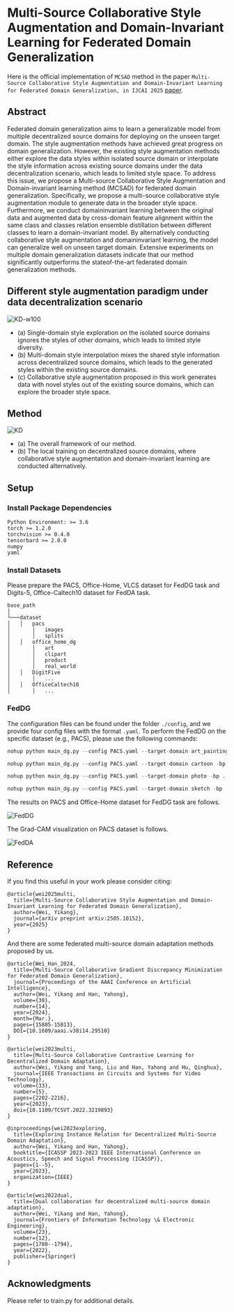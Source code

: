 # Multi-Source Collaborative Style Augmentation and Domain-Invariant Learning for Federated Domain Generalization
Here is the official implementation of `MCSAD` method in the paper `Multi-Source Collaborative Style Augmentation and Domain-Invariant Learning for Federated Domain Generalization, in IJCAI 2025` [paper](https://www.arxiv.org/abs/2505.10152).

## Abstract
Federated domain generalization aims to learn a generalizable model from multiple decentralized source domains for deploying on the unseen target domain. The style augmentation methods have achieved great progress on domain generalization. However, the existing style augmentation methods either explore the data styles within isolated source domain or interpolate the style information across existing source domains under the data decentralization scenario, which leads to limited style space. To address this issue, we propose a Multi-source Collaborative Style Augmentation and Domain-invariant learning method (MCSAD) for federated domain generalization. Specifically, we propose a multi-source collaborative style augmentation module to generate data in the broader style space. Furthermore, we conduct domaininvariant learning between the original data and augmented data by cross-domain feature alignment within the same class and classes relation ensemble distillation between different classes to learn a domain-invariant model. By alternatively conducting collaborative style augmentation and domaininvariant learning, the model can generalize well on unseen target domain. Extensive experiments on multiple domain generalization datasets indicate that our method significantly outperforms the stateof-the-art federated domain generalization methods.

## Different style augmentation paradigm under data decentralization scenario

  ![KD-w100](./images/fig1.png)

* (a) Single-domain style exploration on the isolated source domains ignores the styles of other domains, which leads to limited style diversity.
* (b) Multi-domain style interpolation mixes the shared style information across decentralized source domains, which leads to the generated styles within the existing source domains.
* (c) Collaborative style augmentation proposed in this work generates data with novel styles out of the existing source domains, which can explore the broader style space.

## Method

  ![KD](./images/framework.png)

* (a) The overall framework of our method. 
* (b) The local training on decentralized source domains, where collaborative style augmentation and domain-invariant learning are conducted alternatively.

## Setup
### Install Package Dependencies
```
Python Environment: >= 3.6
torch >= 1.2.0
torchvision >= 0.4.0
tensorbard >= 2.0.0
numpy
yaml
```
### Install Datasets
Please prepare the PACS, Office-Home, VLCS dataset for FedDG task and Digits-5, Office-Caltech10 dataset for FedDA task.
```
base_path
│       
└───dataset
│   │   pacs
│       │   images
│       │   splits
│   │   office_home_dg
│       │   art
│       │   clipart
│       │   product
│       │   real_world
│   │   DigitFive
│       │   ...
│   │   OfficeCaltech10
│       │   ...
```


### FedDG
The configuration files can be found under the folder  `./config`, and we provide four config files with the format `.yaml`. To perform the FedDG on the specific dataset (e.g., PACS), please use the following commands:

```python
nohup python main_dg.py --config PACS.yaml --target-domain art_painting -bp ../ --lr_adv 2.0 --con 0.0 --cdrm 0.0 --seed 2 --wandb 0 --gpu 3 > ./log/pacs_res18_adv_lr2_SupCon0_cdrm0_art_painting_seed2_avgcls.txt 2>&1 &

nohup python main_dg.py --config PACS.yaml --target-domain cartoon -bp ../ --lr_adv 2.0 --con 0.0 --cdrm 0.0 --seed 2 --wandb 0 --gpu 4 > ./log/pacs_res18_adv_lr2_SupCon0_cdrm0_cartoon_seed2_avgcls.txt 2>&1 &

nohup python main_dg.py --config PACS.yaml --target-domain photo -bp ../ --lr_adv 2.0 --con 0.0 --cdrm 0.0 --seed 2 --wandb 0 --gpu 5 > ./log/pacs_res18_adv_lr2_SupCon0_cdrm0_photo_seed2_avgcls.txt 2>&1 &

nohup python main_dg.py --config PACS.yaml --target-domain sketch -bp ../ --lr_adv 2.0 --con 0.0 --cdrm 0.0 --seed 2 --wandb 0 --gpu 6 > ./log/pacs_res18_adv_lr2_SupCon0_cdrm0_sketch_seed2_avgcls.txt 2>&1 &
```


The results on PACS and Office-Home dataset for FedDG task are follows.

  ![FedDG](./images/results.png)

The Grad-CAM visualization on PACS dataset is follows.

  ![FedDA](./images/fig5.png)

## Reference

If you find this useful in your work please consider citing:
```
@article{wei2025multi,
  title={Multi-Source Collaborative Style Augmentation and Domain-Invariant Learning for Federated Domain Generalization},
  author={Wei, Yikang},
  journal={arXiv preprint arXiv:2505.10152},
  year={2025}
}
```

And there are some federated multi-source domain adaptation methods proposed by us.
```
@article{Wei_Han_2024, 
  title={Multi-Source Collaborative Gradient Discrepancy Minimization for Federated Domain Generalization},
  journal={Proceedings of the AAAI Conference on Artificial Intelligence}, 
  author={Wei, Yikang and Han, Yahong}, 
  volume={38}, 
  number={14}, 
  year={2024}, 
  month={Mar.}, 
  pages={15805-15813},
  DOI={10.1609/aaai.v38i14.29510} 
}

@article{wei2023multi,
  title={Multi-Source Collaborative Contrastive Learning for Decentralized Domain Adaptation}, 
  author={Wei, Yikang and Yang, Liu and Han, Yahong and Hu, Qinghua},
  journal={IEEE Transactions on Circuits and Systems for Video Technology}, 
  volume={33},
  number={5},
  pages={2202-2216},
  year={2023},
  doi={10.1109/TCSVT.2022.3219893}
}

@inproceedings{wei2023exploring,
  title={Exploring Instance Relation for Decentralized Multi-Source Domain Adaptation},
  author={Wei, Yikang and Han, Yahong},
  booktitle={ICASSP 2023-2023 IEEE International Conference on Acoustics, Speech and Signal Processing (ICASSP)},
  pages={1--5},
  year={2023},
  organization={IEEE}
}

@article{wei2022dual,
  title={Dual collaboration for decentralized multi-source domain adaptation},
  author={Wei, Yikang and Han, Yahong},
  journal={Frontiers of Information Technology \& Electronic Engineering},
  volume={23},
  number={12},
  pages={1780--1794},
  year={2022},
  publisher={Springer}
}
```

## Acknowledgments
Please refer to train.py for additional details.
